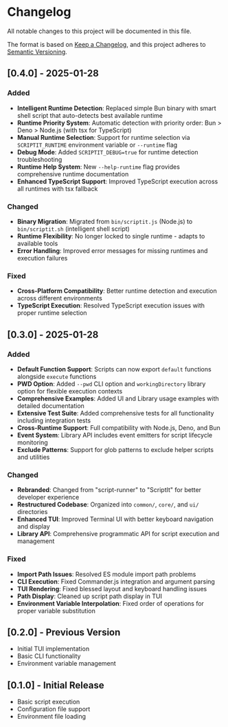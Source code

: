 # Changelog

All notable changes to this project will be documented in this file.

The format is based on [Keep a Changelog](https://keepachangelog.com/en/1.0.0/),
and this project adheres to [Semantic Versioning](https://semver.org/spec/v2.0.0.html).

## [0.4.0] - 2025-01-28

### Added
- **Intelligent Runtime Detection**: Replaced simple Bun binary with smart shell script that auto-detects best available runtime
- **Runtime Priority System**: Automatic detection with priority order: Bun > Deno > Node.js (with tsx for TypeScript)
- **Manual Runtime Selection**: Support for runtime selection via `SCRIPTIT_RUNTIME` environment variable or `--runtime` flag
- **Debug Mode**: Added `SCRIPTIT_DEBUG=true` for runtime detection troubleshooting
- **Runtime Help System**: New `--help-runtime` flag provides comprehensive runtime documentation
- **Enhanced TypeScript Support**: Improved TypeScript execution across all runtimes with tsx fallback

### Changed
- **Binary Migration**: Migrated from `bin/scriptit.js` (Node.js) to `bin/scriptit.sh` (intelligent shell script)
- **Runtime Flexibility**: No longer locked to single runtime - adapts to available tools
- **Error Handling**: Improved error messages for missing runtimes and execution failures

### Fixed
- **Cross-Platform Compatibility**: Better runtime detection and execution across different environments
- **TypeScript Execution**: Resolved TypeScript execution issues with proper runtime selection

## [0.3.0] - 2025-01-28

### Added
- **Default Function Support**: Scripts can now export `default` functions alongside `execute` functions
- **PWD Option**: Added `--pwd` CLI option and `workingDirectory` library option for flexible execution contexts
- **Comprehensive Examples**: Added UI and Library usage examples with detailed documentation
- **Extensive Test Suite**: Added comprehensive tests for all functionality including integration tests
- **Cross-Runtime Support**: Full compatibility with Node.js, Deno, and Bun
- **Event System**: Library API includes event emitters for script lifecycle monitoring
- **Exclude Patterns**: Support for glob patterns to exclude helper scripts and utilities

### Changed
- **Rebranded**: Changed from "script-runner" to "ScriptIt" for better developer experience
- **Restructured Codebase**: Organized into `common/`, `core/`, and `ui/` directories
- **Enhanced TUI**: Improved Terminal UI with better keyboard navigation and display
- **Library API**: Comprehensive programmatic API for script execution and management

### Fixed
- **Import Path Issues**: Resolved ES module import path problems
- **CLI Execution**: Fixed Commander.js integration and argument parsing
- **TUI Rendering**: Fixed blessed layout and keyboard handling issues
- **Path Display**: Cleaned up script path display in TUI
- **Environment Variable Interpolation**: Fixed order of operations for proper variable substitution

## [0.2.0] - Previous Version
- Initial TUI implementation
- Basic CLI functionality
- Environment variable management

## [0.1.0] - Initial Release
- Basic script execution
- Configuration file support
- Environment file loading 